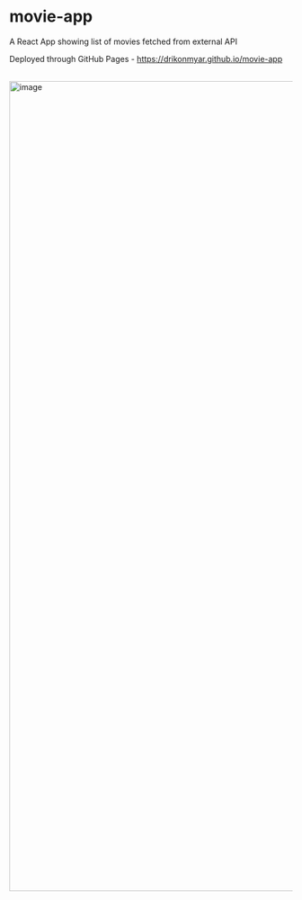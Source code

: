 # movie-app
A React App showing list of movies fetched from external API

Deployed through GitHub Pages - https://drikonmyar.github.io/movie-app 
<br>
<br>

<img width="1440" alt="image" src="https://github.com/user-attachments/assets/81ba2695-4acc-4bdb-9b90-d0e592fef08d" />
